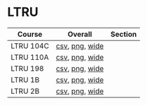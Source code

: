 # LTRU

| Course | Overall | Section |
| ------ | ------- | ------- |
| LTRU 104C | [csv](https://github.com/UCSD-Historical-Enrollment-Data/2023Winter/blob/main/overall/LTRU%20104C.csv), [png](https://raw.githubusercontent.com/UCSD-Historical-Enrollment-Data/2023Winter/main/plot_overall/LTRU%20104C.png), [wide](https://raw.githubusercontent.com/UCSD-Historical-Enrollment-Data/2023Winter/main/plot_overall_wide/LTRU%20104C.png) |  |
| LTRU 110A | [csv](https://github.com/UCSD-Historical-Enrollment-Data/2023Winter/blob/main/overall/LTRU%20110A.csv), [png](https://raw.githubusercontent.com/UCSD-Historical-Enrollment-Data/2023Winter/main/plot_overall/LTRU%20110A.png), [wide](https://raw.githubusercontent.com/UCSD-Historical-Enrollment-Data/2023Winter/main/plot_overall_wide/LTRU%20110A.png) |  |
| LTRU 198 | [csv](https://github.com/UCSD-Historical-Enrollment-Data/2023Winter/blob/main/overall/LTRU%20198.csv), [png](https://raw.githubusercontent.com/UCSD-Historical-Enrollment-Data/2023Winter/main/plot_overall/LTRU%20198.png), [wide](https://raw.githubusercontent.com/UCSD-Historical-Enrollment-Data/2023Winter/main/plot_overall_wide/LTRU%20198.png) |  |
| LTRU 1B | [csv](https://github.com/UCSD-Historical-Enrollment-Data/2023Winter/blob/main/overall/LTRU%201B.csv), [png](https://raw.githubusercontent.com/UCSD-Historical-Enrollment-Data/2023Winter/main/plot_overall/LTRU%201B.png), [wide](https://raw.githubusercontent.com/UCSD-Historical-Enrollment-Data/2023Winter/main/plot_overall_wide/LTRU%201B.png) |  |
| LTRU 2B | [csv](https://github.com/UCSD-Historical-Enrollment-Data/2023Winter/blob/main/overall/LTRU%202B.csv), [png](https://raw.githubusercontent.com/UCSD-Historical-Enrollment-Data/2023Winter/main/plot_overall/LTRU%202B.png), [wide](https://raw.githubusercontent.com/UCSD-Historical-Enrollment-Data/2023Winter/main/plot_overall_wide/LTRU%202B.png) |  |
